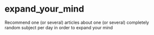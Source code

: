 # expand_your_mind
Recommend one (or several) articles about one (or several) completely random subject per day in order to expand your mind

